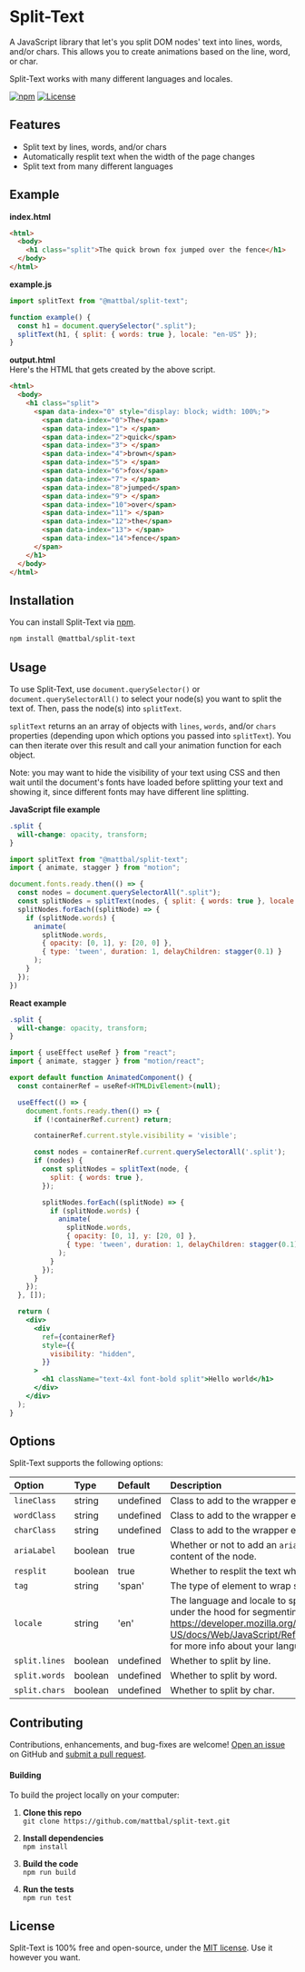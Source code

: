 # Split-Text

A JavaScript library that let's you split DOM nodes' text into lines, words, and/or chars. This allows you to create animations based on the line, word, or char.

Split-Text works with many different languages and locales.

[![npm](https://img.shields.io/npm/v/%40mattbal%2Fsplit-text)](https://www.npmjs.com/package/@mattbal/split-text)
[![License](https://img.shields.io/npm/l/%40mattbal%2Fsplit-text)](LICENSE)

## Features

- Split text by lines, words, and/or chars
- Automatically resplit text when the width of the page changes
- Split text from many different languages

## Example

**index.html**<br>

```html
<html>
  <body>
    <h1 class="split">The quick brown fox jumped over the fence</h1>
  </body>
</html>
```

**example.js**<br>

```javascript
import splitText from "@mattbal/split-text";

function example() {
  const h1 = document.querySelector(".split");
  splitText(h1, { split: { words: true }, locale: "en-US" });
}
```

**output.html**<br>
Here's the HTML that gets created by the above script.

```html
<html>
  <body>
    <h1 class="split">
      <span data-index="0" style="display: block; width: 100%;">
        <span data-index="0">The</span>
        <span data-index="1"> </span>
        <span data-index="2">quick</span>
        <span data-index="3"> </span>
        <span data-index="4">brown</span>
        <span data-index="5"> </span>
        <span data-index="6">fox</span>
        <span data-index="7"> </span>
        <span data-index="8">jumped</span>
        <span data-index="9"> </span>
        <span data-index="10">over</span>
        <span data-index="11"> </span>
        <span data-index="12">the</span>
        <span data-index="13"> </span>
        <span data-index="14">fence</span>
      </span>
    </h1>
  </body>
</html>
```

## Installation

You can install Split-Text via [npm](https://docs.npmjs.com/about-npm/).

```bash
npm install @mattbal/split-text
```

## Usage

To use Split-Text, use `document.querySelector()` or `document.querySelectorAll()` to select your node(s) you want to split the text of. Then, pass the node(s) into `splitText`.

`splitText` returns an an array of objects with `lines`, `words`, and/or `chars` properties (depending upon which options you passed into `splitText`). You can then iterate over this result and call your animation function for each object.

Note: you may want to hide the visibility of your text using CSS and then wait until the document's fonts have loaded before splitting your text and showing it, since different fonts may have different line splitting.

**JavaScript file example**
```css
.split {
  will-change: opacity, transform;
}
```

```javascript
import splitText from "@mattbal/split-text";
import { animate, stagger } from "motion";

document.fonts.ready.then(() => {
  const nodes = document.querySelectorAll(".split");
  const splitNodes = splitText(nodes, { split: { words: true }, locale: "en-US" });
  splitNodes.forEach((splitNode) => {
    if (splitNode.words) {
      animate(
        splitNode.words,
        { opacity: [0, 1], y: [20, 0] },
        { type: 'tween', duration: 1, delayChildren: stagger(0.1) }
      );
    }
  });
})
```
**React example**
```css
.split {
  will-change: opacity, transform;
}
```

```jsx
import { useEffect useRef } from "react";
import { animate, stagger } from "motion/react";

export default function AnimatedComponent() {
  const containerRef = useRef<HTMLDivElement>(null);

  useEffect(() => {
    document.fonts.ready.then(() => {
      if (!containerRef.current) return;

      containerRef.current.style.visibility = 'visible';

      const nodes = containerRef.current.querySelectorAll('.split');
      if (nodes) {
        const splitNodes = splitText(node, {
          split: { words: true },
        });

        splitNodes.forEach((splitNode) => {
          if (splitNode.words) {
            animate(
              splitNode.words,
              { opacity: [0, 1], y: [20, 0] },
              { type: 'tween', duration: 1, delayChildren: stagger(0.1) }
            );
          }
        });
      }
    });
  }, []);

  return (
    <div>
      <div
        ref={containerRef}
        style={{
          visibility: "hidden",
        }}
      >
        <h1 className="text-4xl font-bold split">Hello world</h1>
      </div>
    </div>
  );
}
```

## Options

Split-Text supports the following options:

| Option                | Type                   | Default                | Description                                                                                                                                                                                                                                                                                                                                                     |
| :-------------------- | :--------------------- | :--------------------- | :-------------------------------------------------------------------------------------------------------------------------------------------------------------------------------------------------------------------------------------------------------------------------------------------------------------------------------------------------------------- |
| `lineClass`                 | string                | undefined                   | Class to add to the wrapper element when splitting by line.   
| `wordClass`                 | string                | undefined                   | Class to add to the wrapper element when splitting by word.   
| `charClass`                 | string                | undefined                   | Class to add to the wrapper element when splitting by char.                                                                                                                                                                                                                                                                                 |                                                                                                                                                                                                                                                                               |
| `ariaLabel`            | boolean                 | true           | Whether or not to add an `aria-label` to the element passed into `splitText` with the text content of the node.                   |
| `resplit`            | boolean       | true | Whether to resplit the text when the width of the page changes.                                                                                                                                                                                                                                                                    |
| `tag`            | string       | 'span' | The type of element to wrap split text with.                                                                                                                                                        |
| `locale`            | string       | 'en' | The language and locale to split words or chars by. Split-Text uses `Intl.Segmenter` under the hood for segmenting words and characters. See https://developer.mozilla.org/en-US/docs/Web/JavaScript/Reference/Global_Objects/Intl/Segmenter/Segmenter#locales for more info about your language and locale options.                                                                                                             |
| `split.lines`      | boolean                 | undefined                    | Whether to split by line.                                                                                                                                                                                   |
| `split.words`      | boolean                 | undefined                    | Whether to split by word.                                                                                                                                                                                   |
| `split.chars`      | boolean                 | undefined                    | Whether to split by char.                                                                                                                                                                                   |


## Contributing

Contributions, enhancements, and bug-fixes are welcome! [Open an issue](https://github.com/mattbal/split-text/issues) on GitHub and [submit a pull request](https://github.com/mattbal/split-text/pulls).

#### Building

To build the project locally on your computer:

1. **Clone this repo**<br>
   `git clone https://github.com/mattbal/split-text.git`

2. **Install dependencies**<br>
   `npm install`

3. **Build the code**<br>
   `npm run build`

4. **Run the tests**<br>
   `npm run test`

## License

Split-Text is 100% free and open-source, under the [MIT license](LICENSE). Use it however you want.
